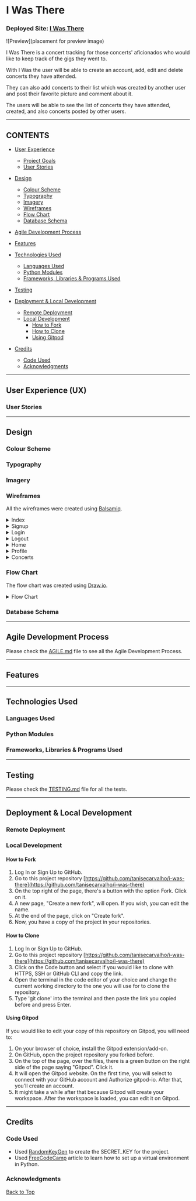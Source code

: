 # I Was There

### Deployed Site: [I Was There](https://i-was-there-d5ba14a8429f.herokuapp.com/)

![Preview](placement for preview image)

I Was There is a concert tracking for those concerts' aficionados who would like to keep track of the gigs they went to.

With I Was the user will be able to create an account, add, edit and delete concerts they have attended. 

They can also add concerts to their list which was created by another user and post their favorite picture and comment about it.

The users will be able to see the list of concerts they have attended, created, and also concerts posted by other users.

---

## CONTENTS

* [User Experience](#user-experience-ux)
  * [Project Goals](#project-goals)
  * [User Stories](#user-stories)

* [Design](#design)
  * [Colour Scheme](#colour-scheme)
  * [Typography](#typography)
  * [Imagery](#imagery)
  * [Wireframes](#wireframes)
  * [Flow Chart](#flow-chart)
  * [Database Schema](#database-schema) 

* [Agile Development Process](#agile-development-process)

* [Features](#features)

* [Technologies Used](#technologies-used)
  * [Languages Used](#languages-used)
  * [Python Modules](#python-modules)
  * [Frameworks, Libraries & Programs Used](#frameworks-libraries--programs-used)

* [Testing](#testing)

* [Deployment & Local Development](#deployment--local-development)
  * [Remote Deployment](#remote-deployment)
  * [Local Development](#local-deployment)
    * [How to Fork](#how-to-fork)
    * [How to Clone](#how-to-clone)
    * [Using Gitpod](#using-gitpod)

* [Credits](#credits)
  * [Code Used](#code-used)
  * [Acknowledgments](#acknowledgments)

---

## User Experience (UX)

### User Stories


___

## Design

### Colour Scheme

### Typography

### Imagery

### Wireframes

All the wireframes were created using [Balsamiq](https://balsamiq.com/).

<details>
  <summary>Index</summary>

  <br>

  ![Index](docs/wireframes/index.png)

</details>

<details>
  <summary>Signup</summary>

  <br>

  ![Signup](docs/wireframes/signup.png)

</details>

<details>
  <summary>Login</summary>

  <br>

  ![Login](docs/wireframes/login.png)

</details>

<details>
  <summary>Logout</summary>

  <br>

  ![Logout](docs/wireframes/logout.png)

</details>

<details>
  <summary>Home</summary>

  <br>

  ![Home](docs/wireframes/home.png)

</details>

<details>
  <summary>Profile</summary>

  <br>

  ![Profile](docs/wireframes/profile.png)

</details>

<details>
  <summary>Concerts</summary>

  <br>

  * My Concerts
  ![My Concerts](docs/wireframes/my_concerts.png)

  <br>

  * Add Concert
  ![Add Concert](docs/wireframes/add_concert.png)

  <br>

  * Add To My List
  ![Add To My List](docs/wireframes/add_to_my_list.png)

  <br>

  * Edit Concert
  ![Edit Concert](docs/wireframes/edit_concert.png)

  <br>

  * Delete Concert
  ![Delete Concert](docs/wireframes/delete_concert.png)

  <br>

  * View Concert
  ![View Concert](docs/wireframes/view_concert.png)

</details>

### Flow Chart

The flow chart was created using [Draw.io](https://draw.io/).

<details>
  <summary>Flow Chart</summary>

  <br>

  ![Flow Chart](docs/flow.png)

</details>

### Database Schema

---

## Agile Development Process

Please check the [AGILE.md](AGILE.md) file to see all the Agile Development Process.

---

## Features


---

## Technologies Used

### Languages Used

### Python Modules

### Frameworks, Libraries & Programs Used

---

## Testing

Please check the [TESTING.md](TESTING.md) file for all the tests.

---

## Deployment & Local Development

### Remote Deployment

### Local Development

#### How to Fork

  1. Log In or Sign Up to GitHub.
  2. Go to this project repository [https://github.com/tanisecarvalho/i-was-there](https://github.com/tanisecarvalho/i-was-there)
  2. On the top right of the page, there's a button with the option Fork. Click on it.
  3. A new page, "Create a new fork", will open. If you wish, you can edit the name.
  4. At the end of the page, click on "Create fork".
  5. Now, you have a copy of the project in your repositories.

#### How to Clone

  1. Log In or Sign Up to GitHub.
  2. Go to this project repository [https://github.com/tanisecarvalho/i-was-there](https://github.com/tanisecarvalho/i-was-there)
  3. Click on the Code button and select if you would like to clone with HTTPS, SSH or GitHub CLI and copy the link.
  4. Open the terminal in the code editor of your choice and change the current working directory to the one you will use for to clone the repository.
  5. Type 'git clone' into the terminal and then paste the link you copied before and press Enter.

#### Using Gitpod
If you would like to edit your copy of this repository on Gitpod, you will need to: 
  1. On your browser of choice, install the Gitpod extension/add-on.
  2. On GitHub, open the project repository you forked before.
  3. On the top of the page, over the files, there is a green button on the right side of the page saying "Gitpod". Click it.
  4. It will open the Gitpod website. On the first time, you will select to connect with your GitHub account and Authorize gitpod-io. After that, you'll create an account.
  5. It might take a while after that because Gitpod will create your workspace.
  After the workspace is loaded, you can edit it on Gitpod.

---

## Credits

### Code Used

- Used [RandomKeyGen](https://randomkeygen.com/) to create the SECRET_KEY for the project.
- Used [FreeCodeCamp](https://www.freecodecamp.org/news/how-to-setup-virtual-environments-in-python/) article to learn how to set up a virtual environment in Python.
 
### Acknowledgments


[Back to Top](<#i-was-there>)